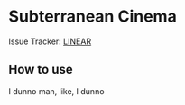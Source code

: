 # Subterranean Cinema

Issue Tracker: [LINEAR](https://linear.app/subterranean-cinema/team/SUB/active)

## How to use

I dunno man, like, I dunno
